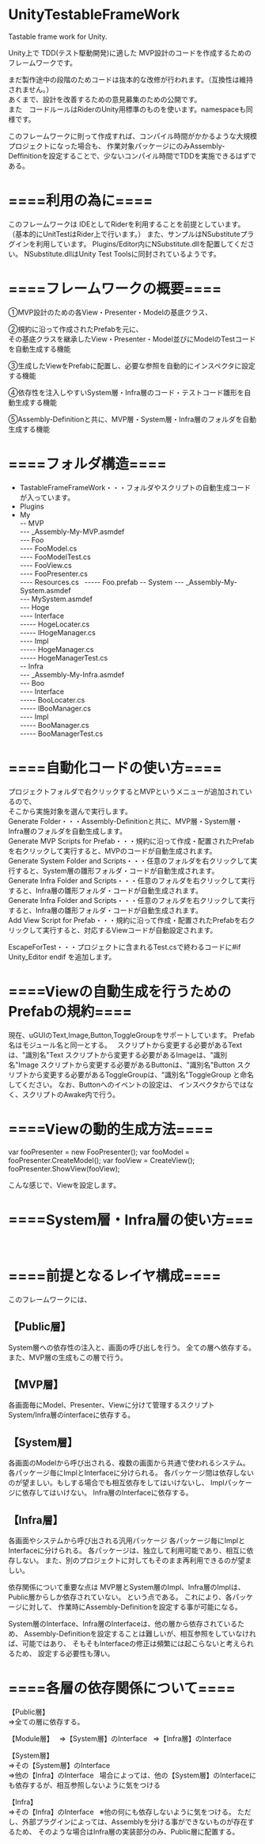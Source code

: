 # UnityTestableFrameWork
Tastable frame work for Unity.

Unity上で TDD(テスト駆動開発)に適した MVP設計のコードを作成するためのフレームワークです。

まだ製作途中の段階のためコードは抜本的な改修が行われます。（互換性は維持されません。）  
あくまで、設計を改善するための意見募集のための公開です。  
また　コードルールはRiderのUnity用標準のものを使います。namespaceも同様です。  

このフレームワークに則って作成すれば、コンパイル時間がかかるような大規模プロジェクトになった場合も、
作業対象パッケージにのみAssembly-Deffinitionを設定することで、少ないコンパイル時間でTDDを実施できるはずである。

# ====利用の為に====
このフレームワークは IDEとしてRiderを利用することを前提としています。 （基本的にUnitTestはRider上で行います。） また、サンプルはNSubstituteプラグインを利用しています。 Plugins/Editor内にNSubstitute.dllを配置してください。 NSubstitute.dllはUnity Test Toolsに同封されているようです。
# ====フレームワークの概要====
①MVP設計のための各View・Presenter・Modelの基底クラス、  

②規約に沿って作成されたPrefabを元に、  
その基底クラスを継承したView・Presenter・Model並びにModelのTestコードを自動生成する機能  

③生成したViewをPrefabに配置し、必要な参照を自動的にインスペクタに設定する機能  

④依存性を注入しやすいSystem層・Infra層のコード・テストコード雛形を自動生成する機能

⑤Assembly-Definitionと共に、MVP層・System層・Infra層のフォルダを自動生成する機能

# ====フォルダ構造====  
- TastableFrameFrameWork・・・フォルダやスクリプトの自動生成コードが入っています。  
- Plugins  
- My  
-- MVP  
--- _Assembly-My-MVP.asmdef    
--- Foo  
---- FooModel.cs  
---- FooModelTest.cs  
---- FooView.cs  
---- FooPresenter.cs  
---- Resources.cs  
----- Foo.prefab
-- System 
--- _Assembly-My-System.asmdef     
--- MySystem.asmdef  
--- Hoge  
---- Interface  
----- HogeLocater.cs  
----- IHogeManager.cs  
---- Impl  
----- HogeManager.cs  
----- HogeManagerTest.cs  
-- Infra  
--- _Assembly-My-Infra.asmdef  
--- Boo  
---- Interface  
----- BooLocater.cs  
----- IBooManager.cs  
---- Impl  
----- BooManager.cs  
----- BooManagerTest.cs  


# ====自動化コードの使い方====  
プロジェクトフォルダで右クリックするとMVPというメニューが追加されているので、  
そこから実施対象を選んで実行します。  
Generate Folder・・・Assembly-Definitionと共に、MVP層・System層・Infra層のフォルダを自動生成します。  
Generate MVP Scripts for Prefab・・・規約に沿って作成・配置されたPrefabを右クリックして実行すると、MVPのコードが自動生成されます。  
Generate System Folder and Scripts・・・任意のフォルダを右クリックして実行すると、System層の雛形フォルダ・コードが自動生成されます。  
Generate Infra Folder and Scripts・・・任意のフォルダを右クリックして実行すると、Infra層の雛形フォルダ・コードが自動生成されます。  
Generate Infra Folder and Scripts・・・任意のフォルダを右クリックして実行すると、Infra層の雛形フォルダ・コードが自動生成されます。  
Add View Script for Prefab・・・規約に沿って作成・配置されたPrefabを右クリックして実行すると、対応するViewコードが自動設定されます。  

EscapeForTest・・・プロジェクトに含まれるTest.csで終わるコードに#if Unity_Editor endif を追加します。  

# ====Viewの自動生成を行うためのPrefabの規約====
現在、uGUIのText,Image,Button,ToggleGroupをサポートしています。
Prefab名はモジュール名と同一とする。   スクリプトから変更する必要があるTextは、"識別名"Text スクリプトから変更する必要があるImageは、"識別名"Image スクリプトから変更する必要があるButtonは、"識別名"Button スクリプトから変更する必要があるToggleGroupは、"識別名"ToggleGroup と命名してください。
なお、Buttonへのイベントの設定は、 インスペクタからではなく、スクリプトのAwake内で行う。


# ====Viewの動的生成方法====  
  var fooPresenter = new FooPresenter();
  var fooModel = fooPresenter.CreateModel();
  var fooView = CreateView<FooView>();
  fooPresenter.ShowView(fooView);

こんな感じで、Viewを設定します。

# ====System層・Infra層の使い方===  


# ====前提となるレイヤ構成====  
このフレームワークには、

## 【Public層】  
System層への依存性の注入と、画面の呼び出しを行う。
全ての層へ依存する。
また、MVP層の生成もこの層で行う。

## 【MVP層】  
各画面毎にModel、Presenter、Viewに分けて管理するスクリプト
System/Infra層のinterfaceに依存する。

## 【System層】  
各画面のModelから呼び出される、複数の画面から共通で使われるシステム。
各パッケージ毎にImplとInterfaceに分けられる。
各パッケージ間は依存しないのが望ましい。もしする場合でも相互依存をしてはいけないし、
Implパッケージに依存してはいけない。
Infra層のInterfaceに依存する。

## 【Infra層】  
各画面やシステムから呼び出される汎用パッケージ
各パッケージ毎にImplとInterfaceに分けられる。
各パッケージは、独立して利用可能であり、相互に依存しない。
また、別のプロジェクトに対してもそのまま再利用できるのが望ましい。


依存関係について重要な点は
MVP層とSystem層のImpl、Infra層のImplは、Public層からしか依存されていない。
という点である。
これにより、各パッケージに対して、
作業時にAssembly-Definitionを設定する事が可能になる。

System層のInterface、Infra層のInterfaceは、他の層から依存されているため、
Assembly-Definitionを設定することは難しいが、相互参照をしていなければ、可能ではあり、
そもそもInterfaceの修正は頻繁には起こらないと考えられるため、
設定する必要性も薄い。



# ====各層の依存関係について====  
【Public層】  
⇒全ての層に依存する。  

【Module層】  
⇒【System層】のInterface  
⇒【Infra層】のInterface  

【System層】  
⇒その【System層】のInterface  
⇒他の【Infra】のInterface  
場合によっては、他の【System層】のInterfaceにも依存するが、相互参照しないように気をつける  

【Infra】  
⇒その【Infra】のInterface  
※他の何にも依存しないように気をつける。
ただし、外部プラグインによっては、Assemblyを分ける事ができないものが存在するため、
そのような場合はInfra層の実装部分のみ、Public層に配置する。
